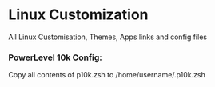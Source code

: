 # Linux Customization
All Linux Customisation, Themes, Apps links and config files

### PowerLevel 10k Config:
Copy all contents of p10k.zsh to /home/username/.p10k.zsh
